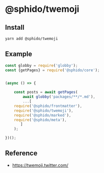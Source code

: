 # @sphido/twemoji

## Install

```bash
yarn add @sphido/twemoji
```

## Example

```js
const globby = require('globby');
const {getPages} = require('@sphido/core');


(async () => {

	const posts = await getPages(
		await globby('packages/**/*.md'),
		...[
	require('@sphido/frontmatter'),
	require('@sphido/twemoji'),
	require('@sphido/marked'),
	require('@sphido/meta'),
       ]
	);

})();
```

## Reference

* https://twemoji.twitter.com/